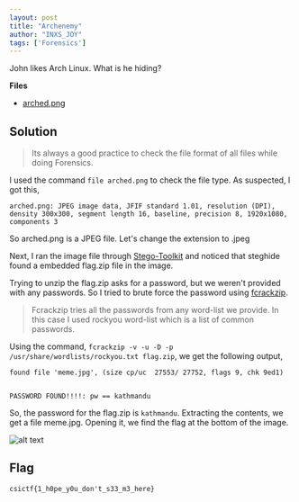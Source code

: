 ```yaml
---
layout: post
title: "Archenemy"
author: "INXS_JOY"
tags: ['Forensics']
---
```


John likes Arch Linux. What is he hiding?

**Files**
- [arched.png](https://ctf.csivit.com/files/3dc9fa09ba9d534332c7dd9271a3441d/arched.png?token=eyJ1c2VyX2lkIjo3NjMsInRlYW1faWQiOjI1MSwiZmlsZV9pZCI6NDQxM30.XxR7tw.bETdq_7FSVFM2pshbtDsZOyL3bU)

## Solution
>Its always a good practice to check the file format of all files while doing Forensics.

I used the command  ```file arched.png``` to check the file type. As suspected, I got this,
```
arched.png: JPEG image data, JFIF standard 1.01, resolution (DPI), density 300x300, segment length 16, baseline, precision 8, 1920x1080, components 3
```
So arched.png is a JPEG file. Let's change the extension to .jpeg

Next, I ran the image file through [Stego-Toolkit](https://github.com/DominicBreuker/stego-toolkit) and noticed that steghide found a embedded flag.zip file in the image.

Trying to unzip the flag.zip asks for a password, but we weren't provided with any passwords. So I tried to brute force the password using [fcrackzip](https://pentaroot.com/cracking-encrypted-zip-fcrackzip/).
>Fcrackzip tries all the passwords from any word-list we provide. In this case I used rockyou word-list which is a list of common passwords.  
 
Using the command, ```fcrackzip -v -u -D -p /usr/share/wordlists/rockyou.txt flag.zip```, we get the following output,
```
found file 'meme.jpg', (size cp/uc  27553/ 27752, flags 9, chk 9ed1)


PASSWORD FOUND!!!!: pw == kathmandu
```
So, the password for the flag.zip is ```kathmandu```. Extracting the contents, we get a file meme.jpg. Opening it, we find the flag at the bottom of the image.  

![alt text]({{site.baseurl}}/assets/Archenemy/meme.jpg)

## Flag
```csictf{1_h0pe_y0u_don't_s33_m3_here}```
